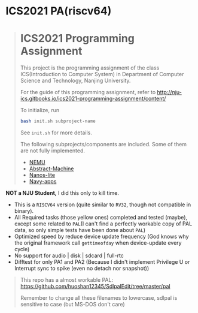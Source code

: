# ICS2021 PA(riscv64)

> # ICS2021 Programming Assignment
>
> This project is the programming assignment of the class ICS(Introduction to Computer System)
> in Department of Computer Science and Technology, Nanjing University.
>
> For the guide of this programming assignment,
> refer to http://nju-ics.gitbooks.io/ics2021-programming-assignment/content/
>
> To initialize, run
> ```bash
> bash init.sh subproject-name
> ```
> See `init.sh` for more details.
>
> The following subprojects/components are included. Some of them are not fully implemented.
> * [NEMU](https://github.com/NJU-ProjectN/nemu)
> * [Abstract-Machine](https://github.com/NJU-ProjectN/abstract-machine)
> * [Nanos-lite](https://github.com/NJU-ProjectN/nanos-lite)
> * [Navy-apps](https://github.com/NJU-ProjectN/navy-apps)

**NOT a NJU Student,** I did this only to kill time.

- This is a `RISCV64` version (quite similar to `RV32`, though not compatible in binary).
- All Required tasks (those yellow ones) completed and tested (maybe), except some related to `PAL`(I can't find a perfectly workable copy of PAL data, so only simple tests have been done about `PAL`)
- Optimized speed by reduce device update frequency (God knows why the original framework call `gettimeofday` when device-update every cycle)
- No support for audio \| disk \| sdcard \| full-rtc 
- Difftest for only PA1 and PA2 (Because I didn't implement Privilege U or Interrupt sync to spike (even no detach nor snapshot))

> This repo has a almost workable PAL: https://github.com/huoshan12345/SdlpalEdit/tree/master/pal
>
> Remember to change all these filenames to lowercase, sdlpal is sensitive to case (but MS-DOS don't care)

